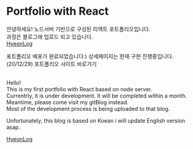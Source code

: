 # Portfolio with React

안녕하세요!
노드서버 기반으로 구성된 리액트 포트폴리오입니다.<br>
과정은 블로그에 업로드 되고 있습니다. <br>
<a href="https://hjleee93.github.io/">HyeonLog</a>

포트폴리오 배포가 완료되었습니다:)
상세페이지는 현재 구현 진행중입니다.(20/12/29)
<a hred="https://hyeonlog.com/">포트폴리오 사이트 바로가기</a>


<br>
Hello!<br>
This is my first portfolio with React based on node server.<br>
Currentrly, it is under development. It will be completed within a month.
Meantime, please come visit my gitBlog instead.<br>
Most of the development process is being uploaded to that blog.<br>

Unfortunately, this blog is based on Koean i will update English version asap.<br>

<a href="https://hjleee93.github.io/">HyeonLog</a>
